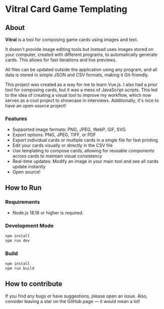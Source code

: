 # Vitral Card Game Templating

## About

**Vitral** is a tool for composing game cards using images and text.

It doesn't provide image editing tools but instead uses images stored on your computer, created with different programs, to automatically generate cards. This allows for fast iterations and live previews.

All files can be updated outside the application using any program, and all data is stored in simple JSON and CSV formats, making it Git-friendly.

This project was created as a way for me to learn Vue.js. I also had a prior tool for composing cards, but it was a mess of JavaScript scripts. This led to the idea of creating a visual tool to improve my workflow, which now serves as a cool project to showcase in interviews. Additionally, it's nice to have an open-source project!

### Features

- Supported image formats: PNG, JPEG, WebP, GIF, SVG
- Export options: PNG, JPEG, TIFF, or PDF
- Export individual cards or multiple cards in a single file for fast printing
- Edit your cards visually or directly in the CSV file
- Use templating to compose cards, allowing for reusable components across cards to maintain visual consistency
- Real-time updates: Modify an image in your main tool and see all cards update instantly
- Open source!

## How to Run

### Requirements

- Node.js 18.16 or higher is required.

### Development Mode

```bash
npm install
npm run dev
```

### Build

``` bash
npm install
npm run build
```

## How to contribute

If you find any bugs or have suggestions, please open an issue. Also, consider leaving a star on the GitHub page — it would mean a lot!
